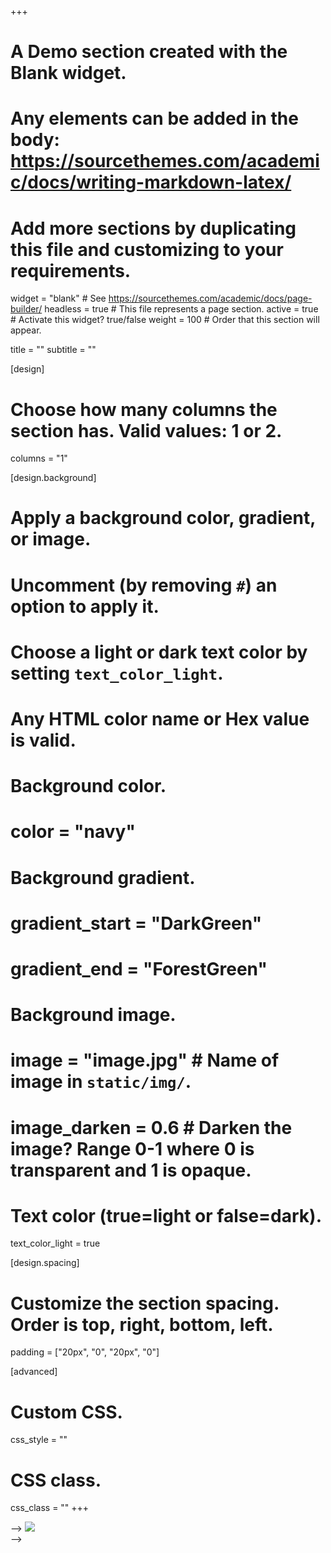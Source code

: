 +++
# A Demo section created with the Blank widget.
# Any elements can be added in the body: https://sourcethemes.com/academic/docs/writing-markdown-latex/
# Add more sections by duplicating this file and customizing to your requirements.

widget = "blank"  # See https://sourcethemes.com/academic/docs/page-builder/
headless = true  # This file represents a page section.
active = true  # Activate this widget? true/false
weight = 100  # Order that this section will appear.

title = ""
subtitle = ""

[design]
  # Choose how many columns the section has. Valid values: 1 or 2.
  columns = "1"

[design.background]
  # Apply a background color, gradient, or image.
  #   Uncomment (by removing `#`) an option to apply it.
  #   Choose a light or dark text color by setting `text_color_light`.
  #   Any HTML color name or Hex value is valid.

  # Background color.
  # color = "navy"
  
  # Background gradient.
  # gradient_start = "DarkGreen"
  # gradient_end = "ForestGreen"
  
  # Background image.
  # image = "image.jpg"  # Name of image in `static/img/`.
  # image_darken = 0.6  # Darken the image? Range 0-1 where 0 is transparent and 1 is opaque.

  # Text color (true=light or false=dark).
  text_color_light = true

[design.spacing]
  # Customize the section spacing. Order is top, right, bottom, left.
  padding = ["20px", "0", "20px", "0"]

[advanced]
 # Custom CSS. 
 css_style = ""
 
 # CSS class.
 css_class = ""
+++

<div class="vistor-tracker">
  <!-- <script type="text/javascript" id="clustrmaps" src="//cdn.clustrmaps.com/map_v2.js?cl=ffffff&w=400&t=tt&d=vD7G_VLci691yc3Qtnv-FaVr9_uDVihZik-3Lm6F8so"></script> -->
  <script type='text/javascript' id='clustrmaps' src='//cdn.clustrmaps.com/map_v2.js?cl=2d78ad&w=450&t=tt&d=07IWzKAp2KB_sMF8ypOV5tS7rS1m6boTJaEOEUsJIP0&co=f7f7f7&cmo=3acc3a&cmn=ff5353&ct=808080'></script>
</div>

<div class="vistor-tracker-mobile"> -->
  <!-- <a href="https://clustrmaps.com/site/1atvt" title="Visit tracker"><img src="//clustrmaps.com/map_v2.png?cl=ffffff&w=a&t=n&d=vD7G_VLci691yc3Qtnv-FaVr9_uDVihZik-3Lm6F8so" /></a> -->
  <a href='https://clustrmaps.com/site/1au6p'  title='Visit tracker'><img src='//clustrmaps.com/map_v2.png?cl=2d78ad&w=450&t=tt&d=07IWzKAp2KB_sMF8ypOV5tS7rS1m6boTJaEOEUsJIP0&co=f7f7f7&ct=808080'/></a>
</div> -->